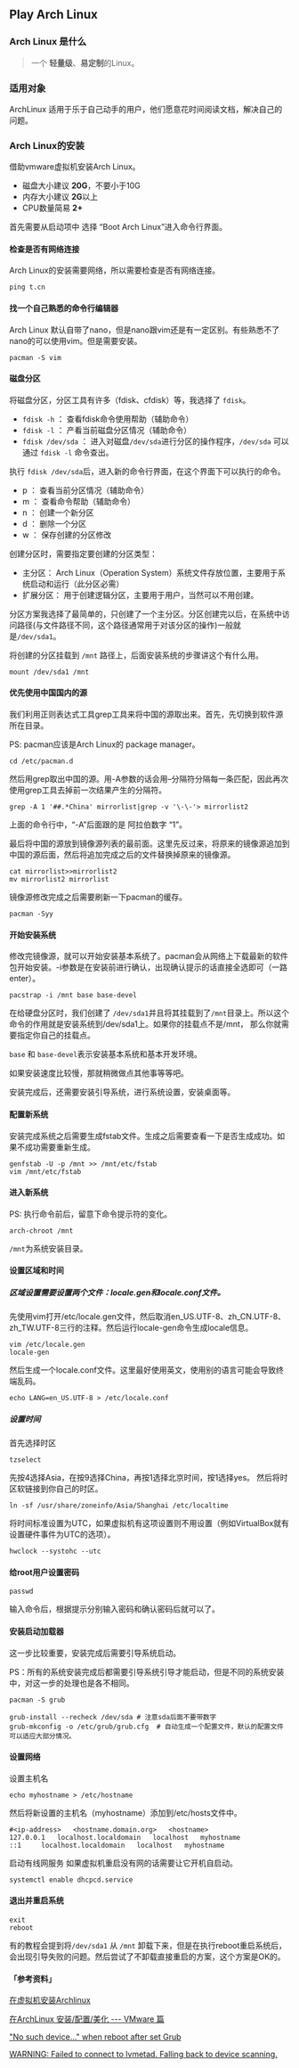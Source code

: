 ## Play Arch Linux

### Arch Linux 是什么

> 一个 **轻量级**、**易定制**的Linux。

### 适用对象
ArchLinux 适用于乐于自己动手的用户，他们愿意花时间阅读文档，解决自己的问题。


### Arch Linux的安装

借助vmware虚拟机安装Arch Linux。

- 磁盘大小建议 **20G**，不要小于10G
- 内存大小建议 **2G**以上
- CPU数量简易 **2+**



首先需要从启动项中 选择 “Boot Arch Linux”进入命令行界面。

#### 检查是否有网络连接
Arch Linux的安装需要网络，所以需要检查是否有网络连接。

``` shell
ping t.cn
```

#### 找一个自己熟悉的命令行编辑器

Arch Linux 默认自带了nano，但是nano跟vim还是有一定区别。有些熟悉不了nano的可以使用vim。但是需要安装。

``` shell
pacman -S vim
```

#### 磁盘分区

将磁盘分区，分区工具有许多（fdisk、cfdisk）等，我选择了 `fdisk`。

- `fdisk -h` ： 查看fdisk命令使用帮助（辅助命令）
- `fdisk -l` ： 产看当前磁盘分区情况（辅助命令）
- `fdisk /dev/sda` ： 进入对磁盘`/dev/sda`进行分区的操作程序，`/dev/sda` 可以通过 `fdisk -l` 命令查出。

执行 `fdisk /dev/sda`后，进入新的命令行界面，在这个界面下可以执行的命令。

- p ： 查看当前分区情况（辅助命令）
- m ： 查看命令帮助（辅助命令）
- n ： 创建一个新分区
- d ： 删除一个分区
- w ： 保存创建的分区修改

创建分区时，需要指定要创建的分区类型：

- 主分区： Arch Linux（Operation System）系统文件存放位置，主要用于系统启动和运行（此分区必需）
- 扩展分区： 用于创建逻辑分区，主要用于用户，当然可以不用创建。

分区方案我选择了最简单的，只创建了一个主分区。分区创建完以后，在系统中访问路径(与文件路径不同，这个路径通常用于对该分区的操作)一般就是`/dev/sda1`。

将创建的分区挂载到 `/mnt` 路径上，后面安装系统的步骤讲这个有什么用。

``` shell
mount /dev/sda1 /mnt
```

#### 优先使用中国国内的源

我们利用正则表达式工具grep工具来将中国的源取出来。首先，先切换到软件源所在目录。

PS: pacman应该是Arch Linux的 package manager。
``` shell
cd /etc/pacman.d
```
然后用grep取出中国的源。用-A参数的话会用–分隔符分隔每一条匹配，因此再次使用grep工具去掉前一次结果产生的分隔符。

``` shell
grep -A 1 '##.*China' mirrorlist|grep -v '\-\-'> mirrorlist2
```
上面的命令行中，“-A”后面跟的是 阿拉伯数字 “1”。

最后将中国的源放到镜像源列表的最前面。这里先反过来，将原来的镜像源追加到中国的源后面，然后将追加完成之后的文件替换掉原来的镜像源。

``` shell
cat mirrorlist>>mirrorlist2
mv mirrorlist2 mirrorlist
```
镜像源修改完成之后需要刷新一下pacman的缓存。

``` shell
pacman -Syy
```

#### 开始安装系统
修改完镜像源，就可以开始安装基本系统了。pacman会从网络上下载最新的软件包开始安装。-i参数是在安装前进行确认，出现确认提示的话直接全选即可（一路enter）。

``` shell
pacstrap -i /mnt base base-devel
```

在给硬盘分区时，我们创建了 `/dev/sda1`并且将其挂载到了`/mnt`目录上。所以这个命令的作用就是安装系统到/dev/sda1上。如果你的挂载点不是/mnt， 那么你就需要指定你自己的挂载点。 

`base` 和 `base-devel`表示安装基本系统和基本开发环境。

如果安装速度比较慢，那就稍微做点其他事等等吧。

安装完成后，还需要安装引导系统，进行系统设置，安装桌面等。


#### 配置新系统
安装完成系统之后需要生成fstab文件。生成之后需要查看一下是否生成成功。如果不成功需要重新生成。

``` shell
genfstab -U -p /mnt >> /mnt/etc/fstab
vim /mnt/etc/fstab
```

####  进入新系统

PS: 执行命令前后，留意下命令提示符的变化。
``` shell
arch-chroot /mnt
```
`/mnt`为系统安装目录。

#### 设置区域和时间

##### 区域设置需要设置两个文件：locale.gen和locale.conf文件。

先使用vim打开/etc/locale.gen文件，然后取消en_US.UTF-8、zh_CN.UTF-8、zh_TW.UTF-8三行的注释。然后运行locale-gen命令生成locale信息。

``` shell
vim /etc/locale.gen
locale-gen
```

然后生成一个locale.conf文件。这里最好使用英文，使用别的语言可能会导致终端乱码。

``` shell
echo LANG=en_US.UTF-8 > /etc/locale.conf
```

##### 设置时间

首先选择时区

``` shell
tzselect
```

先按4选择Asia，在按9选择China，再按1选择北京时间，按1选择yes。 
然后将时区软链接到你自己的时区。

``` shell
ln -sf /usr/share/zoneinfo/Asia/Shanghai /etc/localtime
```

将时间标准设置为UTC，如果虚拟机有这项设置则不用设置（例如VirtualBox就有设置硬件事件为UTC的选项）。

``` shell
hwclock --systohc --utc
```

#### 给root用户设置密码

``` shell
passwd
```
输入命令后，根据提示分别输入密码和确认密码后就可以了。

#### 安装启动加载器
这一步比较重要，安装完成后需要引导系统启动。

PS：所有的系统安装完成后都需要引导系统引导才能启动，但是不同的系统安装中，对这一步的处理也是各不相同。

``` shell
pacman -S grub

grub-install --recheck /dev/sda # 注意sda后面不要带数字
grub-mkconfig -o /etc/grub/grub.cfg  # 自动生成一个配置文件，默认的配置文件可以适应大部分情况。
```

#### 设置网络

设置主机名

``` shell
echo myhostname > /etc/hostname
```
然后将新设置的主机名（myhostname）添加到/etc/hosts文件中。

``` 
#<ip-address>   <hostname.domain.org>   <hostname>
127.0.0.1   localhost.localdomain   localhost   myhostname
::1     localhost.localdomain   localhost   myhostname
```

启动有线网服务 
如果虚拟机重启没有网的话需要让它开机自启动。

``` shell
systemctl enable dhcpcd.service
```

#### 退出并重启系统

``` shell
exit
reboot
```

有的教程会提到将`/dev/sda1` 从 `/mnt` 卸载下来，但是在执行reboot重启系统后，会出现引导失败的问题。然后尝试了不卸载直接重启的方案，这个方案是OK的。

#### 「参考资料」
[在虚拟机安装Archlinux](https://blog.csdn.net/kingolie/article/details/53048625)

[在ArchLinux 安装/配置/美化 --- VMware 篇](https://www.mivm.cn/archlinux-vmware/)

[ "No such device..." when reboot after set Grub ](https://blog.csdn.net/killzero/article/details/8861612)

[WARNING: Failed to connect to lvmetad. Falling back to device scanning.](https://unix.stackexchange.com/questions/332556/arch-linux-installation-grub-problem)